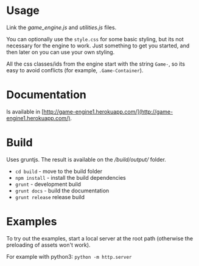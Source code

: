 Usage
=====

Link the *game_engine.js* and *utilities.js* files.

You can optionally use the `style.css` for some basic styling, but its not necessary for the engine to work.
Just something to get you started, and then later on you can use your own styling.

All the css classes/ids from the engine start with the string `Game-`, so its easy to avoid conflicts (for example, `.Game-Container`).


Documentation
=============

Is available in [http://game-engine1.herokuapp.com/](http://game-engine1.herokuapp.com/).


Build
=====

Uses gruntjs. 
The result is available on the */build/output/* folder.

* ```cd build``` - move to the build folder
* ```npm install``` - install the build dependencies
* ```grunt``` - development build
* ```grunt docs``` - build the documentation 
* ```grunt release``` release build


Examples
========

To try out the examples, start a local server at the root path (otherwise the preloading of assets won't work).

For example with python3: ```python -m http.server```